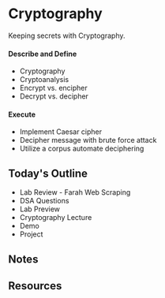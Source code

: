 # Cryptography

Keeping secrets with Cryptography.

#### Describe and Define

- Cryptography
- Cryptoanalysis
- Encrypt vs. encipher
- Decrypt vs. decipher

#### Execute

- Implement Caesar cipher
- Decipher message with brute force attack
- Utilize a corpus automate deciphering

## Today's Outline

- Lab Review - Farah Web Scraping
- DSA Questions
- Lab Preview
- Cryptography Lecture
- Demo
- Project

## Notes

## Resources
